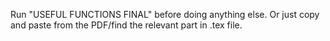Run "USEFUL FUNCTIONS FINAL" before doing anything else. Or just copy and paste from the PDF/find the relevant part in .tex file. 
